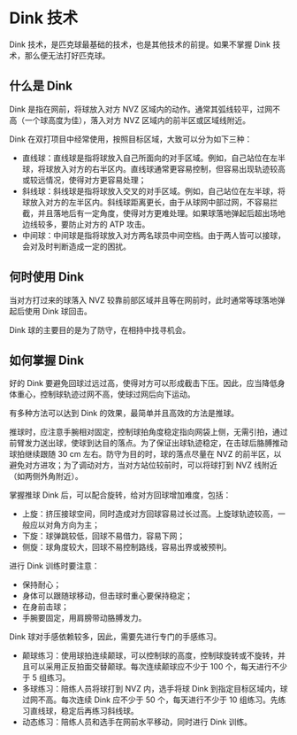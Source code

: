 # Dink 技术

Dink 技术，是匹克球最基础的技术，也是其他技术的前提。如果不掌握 Dink 技术，那么便无法打好匹克球。

## 什么是 Dink

Dink 是指在网前，将球放入对方 NVZ 区域内的动作。通常其弧线较平，过网不高（一个球高度为佳），落入对方 NVZ 区域内的前半区或区域线附近。

Dink 在双打项目中经常使用，按照目标区域，大致可以分为如下三种：

* 直线球：直线球是指将球放入自己所面向的对手区域。例如，自己站位在左半球，将球放入对方的右半区内。直线球通常更容易控制，但容易出现轨迹较高或较远情况，使得对方更容易处理；
* 斜线球：斜线球是指将球放入交叉的对手区域。例如，自己站位在左半球，将球放入对方的左半区内。斜线球距离更长，由于从球网中部过网，不容易拦截，并且落地后有一定角度，使得对方更难处理。如果球落地弹起后超出场地边线较多，要防止对方的 ATP 攻击。
* 中间球：中间球是指将球放入对方两名球员中间空档。由于两人皆可以接球，会对及时判断造成一定的困扰。

## 何时使用 Dink

当对方打过来的球落入 NVZ 较靠前部区域并且等在网前时，此时通常等球落地弹起后使用 Dink 球回击。

Dink 球的主要目的是为了防守，在相持中找寻机会。

## 如何掌握 Dink

好的 Dink 要避免回球过远过高，使得对方可以形成截击下压。因此，应当降低身体重心，控制球轨迹过网不高，使球过网后向下运动。

有多种方法可以达到 Dink 的效果，最简单并且高效的方法是推球。

推球时，应注意手腕相对固定，控制球拍角度稳定指向网袋上侧，无需引拍，通过前臂发力送出球，使球到达目的落点。为了保证出球轨迹稳定，在击球后胳膊推动球拍继续跟随 30 cm 左右。防守为目的时，球的落点尽量在 NVZ 的前半区，以避免对方进攻；为了调动对方，当对方站位较前时，可以将球打到 NVZ 线附近（如两侧外角附近）。

掌握推球 Dink 后，可以配合旋转，给对方回球增加难度，包括：

* 上旋：挤压接球空间，同时造成对方回球容易过长过高。上旋球轨迹较高，一般应以对角方向为主；
* 下旋：球弹跳较低，回球不易借力，容易下网；
* 侧旋：球角度较大，回球不易控制路线，容易出界或被预判。

进行 Dink 训练时要注意：

* 保持耐心；
* 身体可以跟随球移动，但击球时重心要保持稳定；
* 在身前击球；
* 手腕要固定，用肩膀带动胳膊发力。

Dink 球对手感依赖较多，因此，需要先进行专门的手感练习。

* 颠球练习：使用球拍连续颠球，可以控制球的高度，控制球旋转或不旋转，并且可以采用正反拍面交替颠球。每次连续颠球应不少于 100 个，每天进行不少于 5 组练习。
* 多球练习：陪练人员将球打到 NVZ 内，选手将球 Dink 到指定目标区域内，球过网不高。每次连续 Dink 应不少于 50 个，每天进行不少于 10 组练习。先练习直线球，稳定后再练习斜线球。
* 动态练习：陪练人员和选手在网前水平移动，同时进行 Dink 训练。


